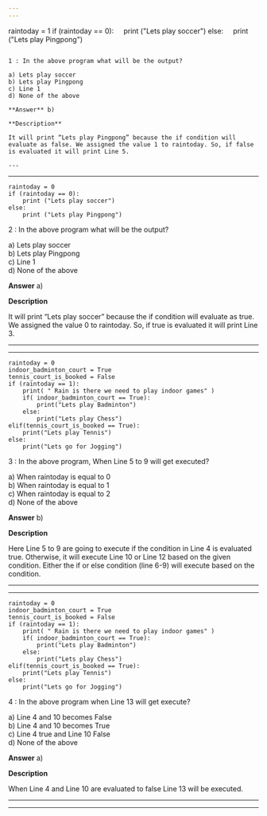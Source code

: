 ```yaml
---
---


```
raintoday = 1
if (raintoday == 0):
    print ("Lets play soccer")
else:
    print ("Lets play Pingpong")
```

1 : In the above program what will be the output?  

a) Lets play soccer  
b) Lets play Pingpong  
c) Line 1  
d) None of the above  

**Answer** b) 

**Description**

It will print “Lets play Pingpong” because the if condition will evaluate as false. We assigned the value 1 to raintoday. So, if false is evaluated it will print Line 5.  

---
```

---


```
raintoday = 0
if (raintoday == 0):
    print ("Lets play soccer")
else:
    print ("Lets play Pingpong")
```

2 : In the above program what will be the output?  

a) Lets play soccer  
b) Lets play Pingpong  
c) Line 1  
d) None of the above  

**Answer** a) 

**Description**

It will print “Lets play soccer” because the if condition will evaluate as true. We assigned the value 0 to raintoday. So, if true is evaluated it will print Line 3.

---
---


```
raintoday = 0
indoor_badminton_court = True
tennis_court_is_booked = False
if (raintoday == 1):
    print( " Rain is there we need to play indoor games" )
    if( indoor_badminton_court == True):
        print("Lets play Badminton")
    else:
        print("Lets play Chess")
elif(tennis_court_is_booked == True):
    print("Lets play Tennis")
else:
    print("Lets go for Jogging")
```

3 : In the above program, When Line 5 to 9 will get executed?  

a) When raintoday is equal to 0  
b) When raintoday is equal to 1  
c) When raintoday is equal to 2  
d) None of the above  

**Answer** b) 

**Description**

Here Line 5 to 9 are going to execute if the condition in Line 4 is evaluated true. Otherwise, it will execute Line 10 or Line 12 based on the given condition. Either the if or else condition (line 6-9) will execute based on the condition. 

---
---


```
raintoday = 0
indoor_badminton_court = True
tennis_court_is_booked = False
if (raintoday == 1):
    print( " Rain is there we need to play indoor games" )
    if( indoor_badminton_court == True):
        print("Lets play Badminton")
    else:
        print("Lets play Chess")
elif(tennis_court_is_booked == True):
    print("Lets play Tennis")
else:
    print("Lets go for Jogging")
```

4 : In the above program when Line 13 will get execute?  

a) Line 4 and 10 becomes False  
b) Line 4 and 10 becomes True  
c) Line 4 true and Line 10 False  
d) None of the above  

**Answer** a) 

**Description**

When Line 4 and Line 10 are evaluated to false Line 13 will be executed.

---
---


```






